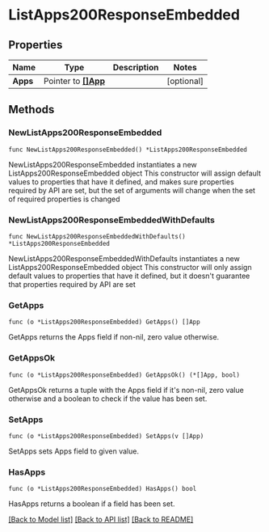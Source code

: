 # ListApps200ResponseEmbedded

## Properties

Name | Type | Description | Notes
------------ | ------------- | ------------- | -------------
**Apps** | Pointer to [**[]App**](App.md) |  | [optional] 

## Methods

### NewListApps200ResponseEmbedded

`func NewListApps200ResponseEmbedded() *ListApps200ResponseEmbedded`

NewListApps200ResponseEmbedded instantiates a new ListApps200ResponseEmbedded object
This constructor will assign default values to properties that have it defined,
and makes sure properties required by API are set, but the set of arguments
will change when the set of required properties is changed

### NewListApps200ResponseEmbeddedWithDefaults

`func NewListApps200ResponseEmbeddedWithDefaults() *ListApps200ResponseEmbedded`

NewListApps200ResponseEmbeddedWithDefaults instantiates a new ListApps200ResponseEmbedded object
This constructor will only assign default values to properties that have it defined,
but it doesn't guarantee that properties required by API are set

### GetApps

`func (o *ListApps200ResponseEmbedded) GetApps() []App`

GetApps returns the Apps field if non-nil, zero value otherwise.

### GetAppsOk

`func (o *ListApps200ResponseEmbedded) GetAppsOk() (*[]App, bool)`

GetAppsOk returns a tuple with the Apps field if it's non-nil, zero value otherwise
and a boolean to check if the value has been set.

### SetApps

`func (o *ListApps200ResponseEmbedded) SetApps(v []App)`

SetApps sets Apps field to given value.

### HasApps

`func (o *ListApps200ResponseEmbedded) HasApps() bool`

HasApps returns a boolean if a field has been set.


[[Back to Model list]](../README.md#documentation-for-models) [[Back to API list]](../README.md#documentation-for-api-endpoints) [[Back to README]](../README.md)


